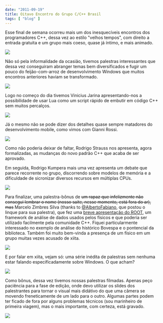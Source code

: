 ```yaml
---
date: "2011-09-19"
title: Oitavo Encontro do Grupo C/C++ Brasil
tags: [ "blog" ]
---
```

Esse final de semana ocorreu mais um dos inesquecíveis encontros dos programadores C++, dessa vez ao estilo "velhos tempos", com direito a entrada gratuita e um grupo mais coeso, quase já íntimo, e mais animado.

[![](/images/dVAmx2L.jpg)](/images/dVAmx2L.jpg)

Não só pela informalidade da ocasião, tivemos palestras interessantes que dessa vez conseguiram abranger temas bem diversificados e fugir um pouco do feijão-com-arroz de desenvolvimento Windows que muitos encontros anteriores haviam se transformado.

[![](/images/xiZZyB2.jpg)](/images/xiZZyB2.jpg)

Logo no começo do dia tivemos Vinicius Jarina apresentando-nos a possibilidade de usar Lua como um script rápido de embutir em código C++ sem muitos percalços.

[![](/images/LDjL6Io.jpg)](/images/LDjL6Io.jpg)

Já o mesmo não se pode dizer dos detalhes quase sempre matadores do desenvolvimento mobile, como vimos com Gianni Rossi.

[![](/images/Blnv0dy.jpg)](/images/Blnv0dy.jpg)

Como não poderia deixar de faltar, Rodrigo Strauss nos apresenta, agora formalizadas, as mudanças do novo padrão C++ que acaba de ser aprovado.

Em seguida, Rodrigo Kumpera mais uma vez apresenta um debate que parece recorrente no grupo, discorrendo sobre modelos de memória e a dificuldade de sicronizar diversos recursos em múltiplas CPUs.

[![](/images/7CEFrDc.jpg)](/images/7CEFrDc.jpg)

Para finalizar, uma palestra-bônus de <del>um rapaz que infelizmente não consegui lembrar o nome (nosso saite, nesse momento, está fora do ar), mas</del> Marcelo Zimbres Silva (thanks to [@AlbertoFabiano](http://twitter.com/#!/AlbertoFabiano/), que postou o linque para sua palestra), que fez uma [breve apresentação do ROOT](http://www.slideshare.net/techberto/root), um framework de análise de dados usados pelos físicos e que poderia ser utilizado facilmente pela comunidade C++. Fiquei particularmente interessado no exemplo de análise do histórico Bovespa e o pontencial da biblioteca. Também foi muito bem-vinda a presença de um físico em um grupo muitas vezes acusado de xiita.

[![](/images/7LLiEMi.jpg)](/images/7LLiEMi.jpg)

E por falar em xiita, vejam só: uma série inédita de palestras sem nenhuma estar falando especificadamente sobre Windows. O que acham?

[![](/images/NEPDcU0.jpg)](/images/NEPDcU0.jpg)

Como bônus, dessa vez tivemos nossas palestras filmadas. Apenas peço paciência para a fase de edição, onde devo utilizar os slides dos palestrantes para tornar o visual mais didátivo do que uma câmera se movendo freneticamente de um lado para o outro. Algumas partes podem ter ficado de fora por alguns problemas técnicos (sou marinheiro de primeira viagem), mas o mais importante, com certeza, está gravado.

[![](/images/BAKFDf4.jpg)](/images/BAKFDf4.jpg)
